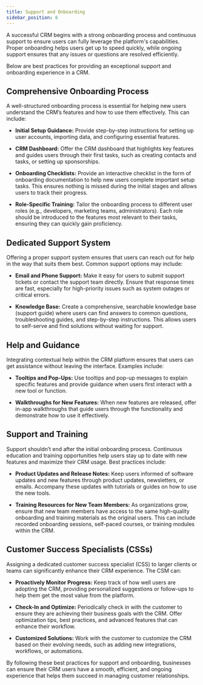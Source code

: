 ```yaml
---
title: Support and Onboarding
sidebar_position: 6
---
```


A successful CRM begins with a strong onboarding process and continuous support to ensure users can fully leverage the platform's capabilities. Proper onboarding helps users get up to speed quickly, while ongoing support ensures that any issues or questions are resolved efficiently. 

Below are best practices for providing an exceptional support and onboarding experience in a CRM.

## Comprehensive Onboarding Process

A well-structured onboarding process is essential for helping new users understand the CRM’s features and how to use them effectively. This can include:

- **Initial Setup Guidance:** Provide step-by-step instructions for setting up user accounts, importing data, and configuring essential features.

- **CRM Dashboard:** Offer the CRM dashboard that highlights key features and guides users through their first tasks, such as creating contacts and tasks, or setting up sponsorships.

- **Onboarding Checklists:** Provide an interactive checklist in the form of onboarding documentation to help new users complete important setup tasks. This ensures nothing is missed during the initial stages and allows users to track their progress.

- **Role-Specific Training:** Tailor the onboarding process to different user roles (e.g., developers, marketing teams, administrators). Each role should be introduced to the features most relevant to their tasks, ensuring they can quickly gain proficiency.

## Dedicated Support System

Offering a proper support system ensures that users can reach out for help in the way that suits them best. Common support options may include:

- **Email and Phone Support:** Make it easy for users to submit support tickets or contact the support team directly. Ensure that response times are fast, especially for high-priority issues such as system outages or critical errors.

- **Knowledge Base:** Create a comprehensive, searchable knowledge base (support guide) where users can find answers to common questions, troubleshooting guides, and step-by-step instructions. This allows users to self-serve and find solutions without waiting for support.

## Help and Guidance

Integrating contextual help within the CRM platform ensures that users can get assistance without leaving the interface. Examples include:

- **Tooltips and Pop-Ups:** Use tooltips and pop-up messages to explain specific features and provide guidance when users first interact with a new tool or function.

- **Walkthroughs for New Features:** When new features are released, offer in-app walkthroughs that guide users through the functionality and demonstrate how to use it effectively.

## Support and Training

Support shouldn’t end after the initial onboarding process. Continuous education and training opportunities help users stay up to date with new features and maximize their CRM usage. Best practices include:

- **Product Updates and Release Notes:** Keep users informed of software updates and new features through product updates, newsletters, or emails. Accompany these updates with tutorials or guides on how to use the new tools.

- **Training Resources for New Team Members:** As organizations grow, ensure that new team members have access to the same high-quality onboarding and training materials as the original users. This can include recorded onboarding sessions, self-paced courses, or training modules within the CRM.

## Customer Success Specialists (CSSs)

Assigning a dedicated customer success specialist (CSS) to larger clients or teams can significantly enhance their CRM experience. The CSM can:

- **Proactively Monitor Progress:** Keep track of how well users are adopting the CRM, providing personalized suggestions or follow-ups to help them get the most value from the platform.

- **Check-In and Optimize:** Periodically check in with the customer to ensure they are achieving their business goals with the CRM. Offer optimization tips, best practices, and advanced features that can enhance their workflow.

- **Customized Solutions:** Work with the customer to customize the CRM based on their evolving needs, such as adding new integrations, workflows, or automations.

By following these best practices for support and onboarding, businesses can ensure their CRM users have a smooth, efficient, and ongoing experience that helps them succeed in managing customer relationships.